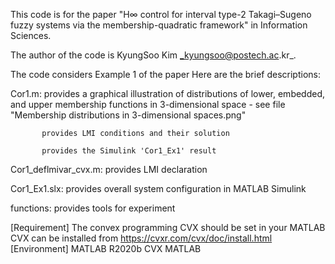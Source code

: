This code is for the paper "H∞ control for interval type-2 Takagi–Sugeno fuzzy systems via the membership-quadratic framework" in Information Sciences.

The author of the code is KyungSoo Kim _kyungsoo@postech.ac.kr_.

The code considers Example 1 of the paper
Here are the brief descriptions:

  Cor1.m: 
           provides a graphical illustration of distributions of lower, embedded, and upper membership functions in 3-dimensional space - see file "Membership distributions in 3-dimensional spaces.png"
  
           provides LMI conditions and their solution
           
           provides the Simulink 'Cor1_Ex1' result           
           
  Cor1_deflmivar_cvx.m: 
            provides LMI declaration
  
  Cor1_Ex1.slx: 
            provides overall system configuration in MATLAB Simulink
  
  functions: 
            provides tools for experiment

[Requirement]
The convex programming CVX should be set in your MATLAB
CVX can be installed from https://cvxr.com/cvx/doc/install.html
[Environment]
MATLAB R2020b 
CVX MATLAB
